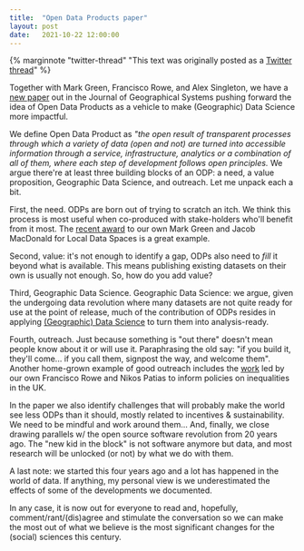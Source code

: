 ```yaml
---
title:  "Open Data Products paper"
layout: post
date:   2021-10-22 12:00:00
---
```


{% marginnote "twitter-thread" "This text was originally posted as a [Twitter
thread](https://twitter.com/darribas/status/1451522005505875992)" %}

Together with Mark Green, Francisco Rowe, and Alex Singleton, we have a [new paper](https://link.springer.com/article/10.1007/s10109-021-00363-5) out in the Journal of Geographical Systems pushing forward the idea of Open Data Products as a vehicle to make (Geographic) Data Science more impactful.

We define Open Data Product as *"the open result of transparent processes
through which a variety of data (open and not) are turned into accessible
information through a service, infrastructure, analytics or a combination of
all of them, where each step of development follows open principles.* We argue there're at least three building blocks of an ODP: a need, a value proposition, Geographic Data Science, and outreach. Let me unpack each a bit.

First, the need. ODPs are born out of trying to scratch an itch. We think this process is most useful when co-produced with stake-holders who'll benefit from it most. The [recent award](https://twitter.com/markalangreen/status/1448266593654480899) to our own Mark Green and Jacob MacDonald for Local Data Spaces is a great example.

 Second, value: it's not enough to identify a gap, ODPs also need to *fill* it beyond what is available. This means publishing existing datasets on their own is usually not enough. So, how do you add value?

Third, Geographic Data Science. Geographic Data Science: we argue, given the undergoing data revolution where many datasets are not quite ready for use at the point of release, much of the contribution of ODPs resides in applying [(Geographic) Data Science](https://onlinelibrary.wiley.com/doi/full/10.1111/gean.12194) to turn them into analysis-ready.

Fourth, outreach. Just because something is "out there" doesn't mean people know about it or will use it. Paraphrasing the old say: "if you build it, they'll come... if you call them, signpost the way, and welcome them". Another home-grown example of good outreach includes the [work](https://twitter.com/Fcorowe/status/1419929045861605380) led by our own Francisco Rowe and Nikos Patias to inform policies on inequalities in the UK.

In the paper we also identify challenges that will probably make the world see less ODPs than it should, mostly related to incentives & sustainability. We need to be mindful and work around them... And, finally, we close drawing parallels w/ the open source software revolution from 20 years ago. The "new kid in the block" is not software anymore but data, and most research will be unlocked (or not) by what we do with them.

A last note: we started this four years ago and a lot has happened in the world of data. If anything, my personal view is we underestimated the effects of some of the developments we documented.

In any case, it is now out for everyone to read and, hopefully, comment/rant/(dis)agree and stimulate the conversation so we can make the most out of what we believe is the most significant changes for the (social) sciences this century.

